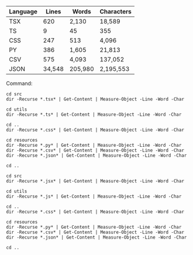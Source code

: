 | Language | Lines  | Words   | Characters |
| -------- | ------ | ------- | ---------- |
| TSX      | 620    | 2,130   | 18,589     |
| TS       | 9      | 45      | 355        |
| CSS      | 247    | 513     | 4,096      |
| PY       | 386    | 1,605   | 21,813     |
| CSV      | 575    | 4,093   | 137,052    |
| JSON     | 34,548 | 205,980 | 2,195,553  |

Command:

```
cd src
dir -Recurse *.tsx* | Get-Content | Measure-Object -Line -Word -Char

cd utils
dir -Recurse *.ts* | Get-Content | Measure-Object -Line -Word -Char

cd ..
dir -Recurse *.css* | Get-Content | Measure-Object -Line -Word -Char

cd resources
dir -Recurse *.py* | Get-Content | Measure-Object -Line -Word -Char
dir -Recurse *.csv* | Get-Content | Measure-Object -Line -Word -Char
dir -Recurse *.json* | Get-Content | Measure-Object -Line -Word -Char

cd ..
```

```
cd src
dir -Recurse *.jsx* | Get-Content | Measure-Object -Line -Word -Char

cd utils
dir -Recurse *.js* | Get-Content | Measure-Object -Line -Word -Char

cd ..
dir -Recurse *.css* | Get-Content | Measure-Object -Line -Word -Char

cd resources
dir -Recurse *.py* | Get-Content | Measure-Object -Line -Word -Char
dir -Recurse *.csv* | Get-Content | Measure-Object -Line -Word -Char
dir -Recurse *.json* | Get-Content | Measure-Object -Line -Word -Char

cd ..
```
